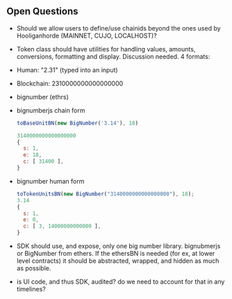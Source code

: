 ## Open Questions

- Should we allow users to define/use chainids beyond the ones used by Hooliganhorde (MAINNET, CUJO, LOCALHOST)?

- Token class should have utilities for handling values, amounts, conversions, formatting and display. Discussion needed.
  4 formats:
- Human: "2.31" (typed into an input)
- Blockchain: 2310000000000000000
- bignumber (ethrs)
- bignumberjs chain form

  ```javascript
  toBaseUnitBN(new BigNumber('3.14'), 18)

  3140000000000000000
  {
    s: 1,
    e: 18,
    c: [ 31400 ],
  }
  ```

- bignumber human form

  ```javascript
  toTokenUnitsBN(new BigNumber("3140000000000000000"), 18);
  3.14
  {
    s: 1,
    e: 0,
    c: [ 3, 14000000000000 ],
  }
  ```

- SDK should use, and expose, only one big number library. bignubmerjs or BigNumber from ethers. If the ethersBN is needed (for ex, at lower level contracts) it should be abstracted, wrapped, and hidden as much as possible.

- is UI code, and thus SDK, audited? do we need to account for that in any timelines?
